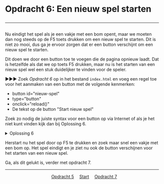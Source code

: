 # Opdracht 6: Een nieuw spel starten<hr>

Nu eindigt het spel als je een vakje met een bom opent, maar we moeten dan nog steeds op de F5 toets drukken om een nieuw spel te starten. Dit is niet zo mooi, dus ga je ervoor zorgen dat er een button verschijnt om een nieuw spel te starten.

Dit doen we door een button toe te voegen die de pagina opnieuw laadt. Dat is hetzelfde als dat we op toets F5 drukken, maar nu is het starten van een nieuw spel wel een stuk duidelijker te vinden voor de speler.

▶▶▶ Zoek *Opdracht 6* op in het bestand `index.html` en voeg een regel toe voor het aanmaken van een button met de volgende kenmerken:

* button id="nieuw-spel"
* type="button"
* onclick="reload()"
* De tekst op de button "Start nieuw spel"

Zoek zo nodig de juiste syntax voor een button op via Internet of als je het niet kunt vinden kijk dan bij Oplossing 6.

<details>
<summary>Oplossing 6</summary>
>// ▼▼▼ Opdracht 6 ▼▼▼ //  
&emsp;&lt;button id="nieuw-spel" type="button" onclick="reload()"&gt;Start nieuw spel&lt;/button&gt;
}  
// ▲▲▲ Opdracht 6 ▲▲▲ //</details>

Herstart nu het spel door op F5 te drukken en zoek maar snel een vakje met een bom op. Het spel eindigt en je ziet nu ook de button verschijnen voor het starten van een nieuw spel. 

Ga, als dit gelukt is, verder met opdracht 7.

<hr>
<center>
&emsp;<a href="./mijnenveger-opdracht5.md">Opdracht 5</a>
&emsp;<a href="./Instructies.md">Start</a> 
&emsp;<a href="./mijnenveger-opdracht7.md">Opdracht 7</a>
</center>


